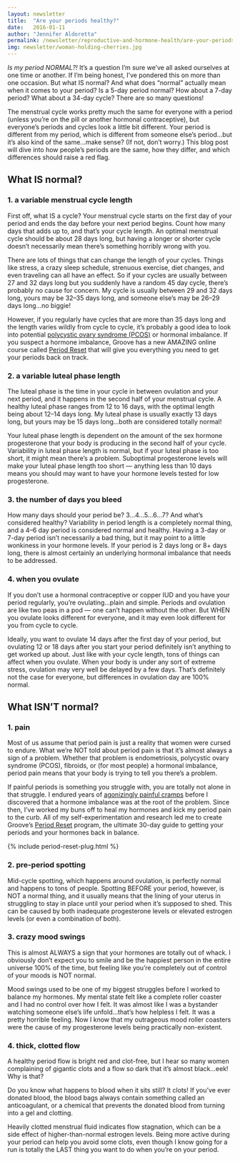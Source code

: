 ```yaml
---
layout: newsletter
title:  "Are your periods healthy?"
date:   2016-01-11
author: "Jennifer Aldoretta"
permalink: /newsletter/reproductive-and-hormone-health/are-your-periods-healthy/
img: newsletter/woman-holding-cherries.jpg
---
```


*Is my period NORMAL?!* It&rsquo;s a question I&rsquo;m sure we&rsquo;ve all asked ourselves at one time or another. If I&rsquo;m being honest, I&rsquo;ve pondered this on more than one occasion. But what IS normal? And what does &ldquo;normal&rdquo; actually mean when it comes to your period? Is a 5-day period normal? How about a 7-day period? What about a 34-day cycle? There are so many questions!

The menstrual cycle works pretty much the same for everyone with a period (unless you&rsquo;re on the pill or another hormonal contraceptive), but everyone&rsquo;s periods and cycles look a little bit different. Your period is different from my period, which is different from someone else&rsquo;s period...but it&rsquo;s also kind of the same...make sense? (If not, don&rsquo;t worry.) This blog post will dive into how people&rsquo;s periods are the same, how they differ, and which differences should raise a red flag. 

## What IS normal? ##

### 1. a variable menstrual cycle length ###
	
First off, what IS a cycle? Your menstrual cycle starts on the first day of your period and ends the day before your next period begins. Count how many days that adds up to, and that&rsquo;s your cycle length. An optimal menstrual cycle should be about 28 days long, but having a longer or shorter cycle doesn&rsquo;t necessarily mean there&rsquo;s something horribly wrong with you. 

There are lots of things that can change the length of your cycles. Things like stress, a crazy sleep schedule, strenuous exercise, diet changes, and even traveling can all have an effect. So if your cycles are usually between 27 and 32 days long but you suddenly have a random 45 day cycle, there&rsquo;s probably no cause for concern. My cycle is usually between 29 and 32 days long, yours may be 32&ndash;35 days long, and someone else&rsquo;s may be 26&ndash;29 days long...no biggie! 

However, if you regularly have cycles that are more than 35 days long and the length varies wildly from cycle to cycle, it&rsquo;s probably a good idea to look into potential <a class="text-link" href="http://www.readytogroove.com/blog/2015/01/09/polycystic-ovary-syndrome-what-it-is-&-what-you-should-know/">polycystic ovary syndrome (PCOS)</a> or hormonal imbalance. If you suspect a hormone imbalance, Groove has a new AMAZING online course called <a class="text-link" href="http://www.readytogroove.com/courses/period-reset/">Period Reset</a> that will give you everything you need to get your periods back on track. 

### 2. a variable luteal phase length ###

The luteal phase is the time in your cycle in between ovulation and your next period, and it happens in the second half of your menstrual cycle. A healthy luteal phase ranges from 12 to 16 days, with the optimal length being about 12&ndash;14 days long. My luteal phase is usually exactly 13 days long, but yours may be 15 days long...both are considered totally normal!

Your luteal phase length is dependent on the amount of the sex hormone progesterone that your body is producing in the second half of your cycle. Variability in luteal phase length is normal, but if your luteal phase is too short, it might mean there&rsquo;s a problem. Suboptimal progesterone levels will make your luteal phase length too short — anything less than 10 days means you should may want to have your hormone levels tested for low progesterone.

### 3. the number of days you bleed ###

How many days should your period be? 3...4...5...6...7? And what&rsquo;s considered healthy? Variability in period length is a completely normal thing, and a 4&ndash;6 day period is considered normal and healthy. Having a 3-day or 7-day period isn&rsquo;t necessarily a bad thing, but it may point to a little wonkiness in your hormone levels. If your period is 2 days long or 8+ days long, there is almost certainly an underlying hormonal imbalance that needs to be addressed. 

### 4. when you ovulate ###

If you don&rsquo;t use a hormonal contraceptive or copper IUD and you have your period regularly, you&rsquo;re ovulating...plain and simple. Periods and ovulation are like two peas in a pod &mdash; one can&rsquo;t happen without the other. But WHEN you ovulate looks different for everyone, and it may even look different for you from cycle to cycle.

Ideally, you want to ovulate 14 days after the first day of your period, but ovulating 12 or 18 days after you start your period definitely isn&rsquo;t anything to get worked up about. Just like with your cycle length, tons of things can affect when you ovulate. When your body is under any sort of extreme stress, ovulation may very well be delayed by a few days. That&rsquo;s definitely not the case for everyone, but differences in ovulation day are 100% normal. 

## What ISN&rsquo;T normal? ##

### 1. pain ###

Most of us assume that period pain is just a reality that women were cursed to endure. What we&rsquo;re NOT told about period pain is that it&rsquo;s almost always a sign of a problem. Whether that problem is endometriosis, polycystic ovary syndrome (PCOS), fibroids, or (for most people) a hormonal imbalance, period pain means that your body is trying to tell you there&rsquo;s a problem. 

If painful periods is something you struggle with, you are totally not alone in that struggle. I endured years of <a class="text-link" href="http://www.mindbodygreen.com/0-22921/6-natural-ways-i-got-my-period-under-control-after-years-of-issues.html">agonizingly painful cramps</a> before I discovered that a hormone imbalance was at the root of the problem. Since then, I&rsquo;ve worked my buns off to heal my hormones and kick my period pain to the curb. All of my self-experimentation and research led me to create Groove&rsquo;s <a class="text-link" href="http://periodreset.readytogroove.com/">Period Reset</a> program, the ultimate 30-day guide to getting your periods and your hormones back in balance.

{% include period-reset-plug.html %}

### 2. pre-period spotting ###

Mid-cycle spotting, which happens around ovulation, is perfectly normal and happens to tons of people. Spotting BEFORE your period, however, is NOT a normal thing, and it usually means that the lining of your uterus in struggling to stay in place until your period when it&rsquo;s supposed to shed. This can be caused by both inadequate progesterone levels or elevated estrogen levels (or even a combination of both). 

### 3. crazy mood swings ###

This is almost ALWAYS a sign that your hormones are totally out of whack. I obviously don&rsquo;t expect you to smile and be the happiest person in the entire universe 100% of the time, but feeling like you&rsquo;re completely out of control of your moods is NOT normal. 

Mood swings used to be one of my biggest struggles before I worked to balance my hormones. My mental state felt like a complete roller coaster and I had no control over how I felt. It was almost like I was a bystander watching someone else&rsquo;s life unfold...that&rsquo;s how helpless I felt. It was a pretty horrible feeling. Now I know that my outrageous mood roller coasters were the cause of my progesterone levels being practically non-existent.  

### 4. thick, clotted flow ###

A healthy period flow is bright red and clot-free, but I hear so many women complaining of gigantic clots and a flow so dark that it&rsquo;s almost black...eek! Why is that?

Do you know what happens to blood when it sits still? It clots! If you&rsquo;ve ever donated blood, the blood bags always contain something called an anticoagulant, or a chemical that prevents the donated blood from turning into a gel and clotting.

Heavily clotted menstrual fluid indicates flow stagnation, which can be a side effect of higher-than-normal estrogen levels. Being more active during your period can help you avoid some clots, even though I know going for a run is totally the LAST thing you want to do when you&rsquo;re on your period. 
